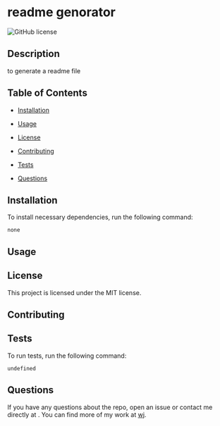 # readme genorator
  ![GitHub license](https://img.shields.io/badge/license-MIT-blue.svg)

## Description

to generate a readme file

## Table of Contents 

* [Installation](#installation)

* [Usage](#usage)

* [License](#license)

* [Contributing](#contributing)

* [Tests](#tests)

* [Questions](#questions)

## Installation

To install necessary dependencies, run the following command:

```
none 
```

## Usage



## License

This project is licensed under the MIT license.
  
## Contributing



## Tests

To run tests, run the following command:

```
undefined
```

## Questions

If you have any questions about the repo, open an issue or contact me directly at . You can find more of my work at [wj](https://github.com/wj/).

